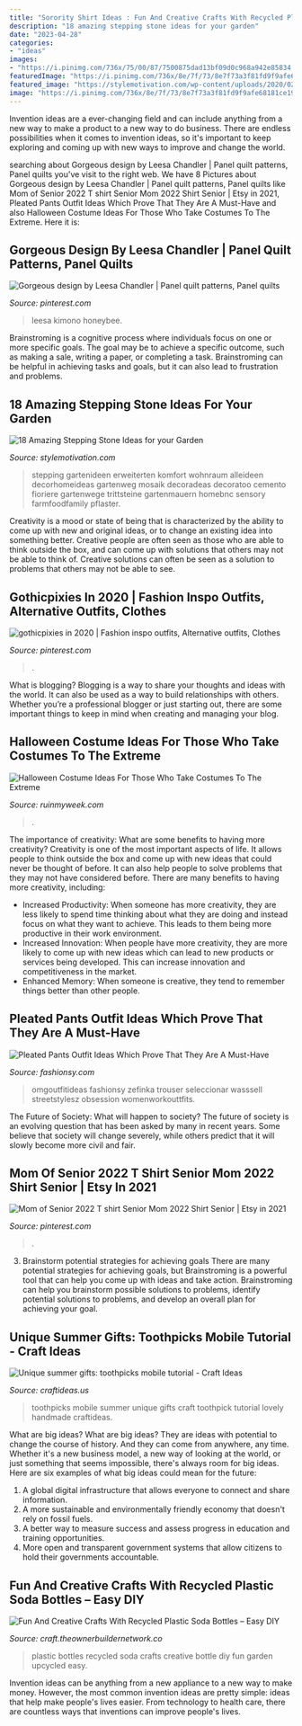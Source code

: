 ```yaml
---
title: "Sorority Shirt Ideas : Fun And Creative Crafts With Recycled Plastic Soda Bottles – Easy Diy"
description: "18 amazing stepping stone ideas for your garden"
date: "2023-04-28"
categories:
- "ideas"
images:
- "https://i.pinimg.com/736x/75/00/87/7500875dad13bf09d0c968a942e85834.jpg"
featuredImage: "https://i.pinimg.com/736x/8e/7f/73/8e7f73a3f81fd9f9afe68181ce193190.jpg"
featured_image: "https://stylemotivation.com/wp-content/uploads/2020/02/23-stepping-stones-homebnc.jpg"
image: "https://i.pinimg.com/736x/8e/7f/73/8e7f73a3f81fd9f9afe68181ce193190.jpg"
---
```



Invention ideas are a ever-changing field and can include anything from a new way to make a product to a new way to do business. There are endless possibilities when it comes to invention ideas, so it's important to keep exploring and coming up with new ways to improve and change the world.

	

		
searching about Gorgeous design by Leesa Chandler | Panel quilt patterns, Panel quilts you've visit to the right web. We have 8 Pictures about Gorgeous design by Leesa Chandler | Panel quilt patterns, Panel quilts like Mom of Senior 2022 T shirt Senior Mom 2022 Shirt Senior | Etsy in 2021, Pleated Pants Outfit Ideas Which Prove That They Are A Must-Have and also Halloween Costume Ideas For Those Who Take Costumes To The Extreme. Here it is:
		
    
## Gorgeous Design By Leesa Chandler | Panel Quilt Patterns, Panel Quilts

<img loading=lazy src="https://i.pinimg.com/736x/ec/38/a4/ec38a47ab4f299622022a70ceea7d61d.jpg" onerror="this.onerror=null;this.src='https://tse3.mm.bing.net/th?id=OIP.ku0sFqtdFh3PJcCq1tsRLwAAAA&amp;pid=15.1';" alt="Gorgeous design by Leesa Chandler | Panel quilt patterns, Panel quilts">

_Source: pinterest.com_

>leesa kimono honeybee. 

	

Brainstroming is a cognitive process where individuals focus on one or more specific goals. The goal may be to achieve a specific outcome, such as making a sale, writing a paper, or completing a task. Brainstroming can be helpful in achieving tasks and goals, but it can also lead to frustration and problems.

    
## 18 Amazing Stepping Stone Ideas For Your Garden

<img loading=lazy src="https://stylemotivation.com/wp-content/uploads/2020/02/23-stepping-stones-homebnc.jpg" onerror="this.onerror=null;this.src='https://tse2.mm.bing.net/th?id=OIP.38IfA455wWupj3yU8HYCiQHaJ4&amp;pid=15.1';" alt="18 Amazing Stepping Stone Ideas for your Garden">

_Source: stylemotivation.com_

>stepping gartenideen erweiterten komfort wohnraum alleideen decorhomeideas gartenweg mosaik decoradeas decoratoo cemento fioriere gartenwege trittsteine gartenmauern homebnc sensory farmfoodfamily pflaster. 

	

Creativity is a mood or state of being that is characterized by the ability to come up with new and original ideas, or to change an existing idea into something better. Creative people are often seen as those who are able to think outside the box, and can come up with solutions that others may not be able to think of. Creative solutions can often be seen as a solution to problems that others may not be able to see.

    
## Gothicpixies In 2020 | Fashion Inspo Outfits, Alternative Outfits, Clothes

<img loading=lazy src="https://i.pinimg.com/736x/75/00/87/7500875dad13bf09d0c968a942e85834.jpg" onerror="this.onerror=null;this.src='https://tse3.mm.bing.net/th?id=OIP.9Xr12eAbg5k2Ytm9fB-XKgHaSE&amp;pid=15.1';" alt="gothicpixies in 2020 | Fashion inspo outfits, Alternative outfits, Clothes">

_Source: pinterest.com_

>. 

	

What is blogging?
Blogging is a way to share your thoughts and ideas with the world. It can also be used as a way to build relationships with others. Whether you’re a professional blogger or just starting out, there are some important things to keep in mind when creating and managing your blog.

    
## Halloween Costume Ideas For Those Who Take Costumes To The Extreme

<img loading=lazy src="https://ruinmyweek.com/wp-content/uploads/2019/09/tk-halloween-costume-ideas-for-people-who-like-taking-their-costumes-to-the-extreme-17.jpg" onerror="this.onerror=null;this.src='https://tse1.mm.bing.net/th?id=OIP.zBHRdt8pUjPynheKY4LCUQHaLn&amp;pid=15.1';" alt="Halloween Costume Ideas For Those Who Take Costumes To The Extreme">

_Source: ruinmyweek.com_

>. 

	

The importance of creativity: What are some benefits to having more creativity?
Creativity is one of the most important aspects of life. It allows people to think outside the box and come up with new ideas that could never be thought of before. It can also help people to solve problems that they may not have considered before. There are many benefits to having more creativity, including: 
- Increased Productivity: When someone has more creativity, they are less likely to spend time thinking about what they are doing and instead focus on what they want to achieve. This leads to them being more productive in their work environment. 
- Increased Innovation: When people have more creativity, they are more likely to come up with new ideas which can lead to new products or services being developed. This can increase innovation and competitiveness in the market. 
- Enhanced Memory: When someone is creative, they tend to remember things better than other people.

    
## Pleated Pants Outfit Ideas Which Prove That They Are A Must-Have

<img loading=lazy src="https://fashionsy.com/wp-content/uploads/2018/02/plaid-pants-outfits-7-.jpg" onerror="this.onerror=null;this.src='https://tse2.mm.bing.net/th?id=OIP.S7fG88Gm65NT3TnK6Wn3IwHaQU&amp;pid=15.1';" alt="Pleated Pants Outfit Ideas Which Prove That They Are A Must-Have">

_Source: fashionsy.com_

>omgoutfitideas fashionsy zefinka trouser seleccionar wasssell streetstylesz obsession womenworkouttfits. 

	

The Future of Society: What will happen to society?
The future of society is an evolving question that has been asked by many in recent years. Some believe that society will change severely, while others predict that it will slowly become more civil and fair.

    
## Mom Of Senior 2022 T Shirt Senior Mom 2022 Shirt Senior | Etsy In 2021

<img loading=lazy src="https://i.pinimg.com/736x/8e/7f/73/8e7f73a3f81fd9f9afe68181ce193190.jpg" onerror="this.onerror=null;this.src='https://tse2.mm.bing.net/th?id=OIP.4nY0_69xsugJugF52EKRRAHaJ3&amp;pid=15.1';" alt="Mom of Senior 2022 T shirt Senior Mom 2022 Shirt Senior | Etsy in 2021">

_Source: pinterest.com_

>. 

	

3. Brainstorm potential strategies for achieving goals
There are many potential strategies for achieving goals, but Brainstroming is a powerful tool that can help you come up with ideas and take action. Brainstroming can help you brainstorm possible solutions to problems, identify potential solutions to problems, and develop an overall plan for achieving your goal.

    
## Unique Summer Gifts: Toothpicks Mobile Tutorial - Craft Ideas

<img loading=lazy src="http://www.craftideas.us/wp-content/uploads/2012/10/handmade-gifts3.jpg" onerror="this.onerror=null;this.src='https://tse2.mm.bing.net/th?id=OIP.aXqvkMr1wMWW_7A3WejtuAHaJ4&amp;pid=15.1';" alt="Unique summer gifts: toothpicks mobile tutorial - Craft Ideas">

_Source: craftideas.us_

>toothpicks mobile summer unique gifts craft toothpick tutorial lovely handmade craftideas. 

	

What are big ideas?
What are big ideas? They are ideas with potential to change the course of history. And they can come from anywhere, any time. Whether it's a new business model, a new way of looking at the world, or just something that seems impossible, there's always room for big ideas. Here are six examples of what big ideas could mean for the future:
1. A global digital infrastructure that allows everyone to connect and share information.
2. A more sustainable and environmentally friendly economy that doesn't rely on fossil fuels.
3. A better way to measure success and assess progress in education and training opportunities.
4. More open and transparent government systems that allow citizens to hold their governments accountable.

    
## Fun And Creative Crafts With Recycled Plastic Soda Bottles – Easy DIY

<img loading=lazy src="https://craft.theownerbuildernetwork.co/files/2015/04/Plastic-Bottle-Ideas015.jpg" onerror="this.onerror=null;this.src='https://tse1.mm.bing.net/th?id=OIP.-fuyc2TfrrDA_Q5MKk9GggHaE7&amp;pid=15.1';" alt="Fun And Creative Crafts With Recycled Plastic Soda Bottles – Easy DIY">

_Source: craft.theownerbuildernetwork.co_

>plastic bottles recycled soda crafts creative bottle diy fun garden upcycled easy. 

	

Invention ideas can be anything from a new appliance to a new way to make money. However, the most common invention ideas are pretty simple: ideas that help make people's lives easier. From technology to health care, there are countless ways that inventions can improve people's lives.

